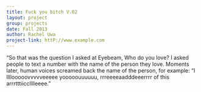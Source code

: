 ```yaml
---
title: Fuck you bitch V.02
layout: project
group: projects
date: Fall 2013
author: Rachel Uwa
project-link: httP://www.example.com
---
```

“So that was the question I asked at Eyebeam, Who do you love? I asked people to text a number with the name of the person they love. Moments later, human voices screamed back the name of the person, for example: “I llllooooovvvvveeeee yooooouuuuuu, rrreeeeaadddeeerrrr of this arrrtttiicclllleeee.”